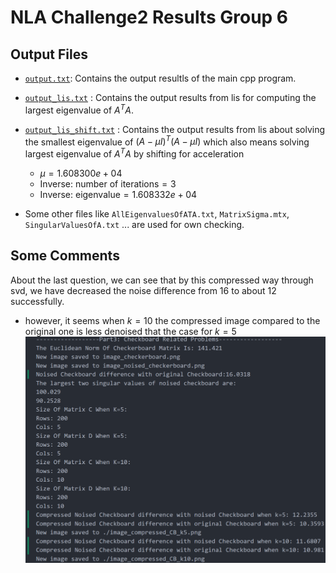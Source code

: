 # NLA Challenge2 Results Group 6

## Output Files

- [`output.txt`](output.txt): Contains the output resultls of the main cpp program.
- [`output_lis.txt`](output_lis.txt) : Contains the output results from lis for computing the largest eigenvalue of $A^TA$.

- [`output_lis_shift.txt`](output_lis_shift.txt) : Contains the output results from lis about solving the smallest eigenvalue of $(A-\mu I)^T(A-\mu I)$ which also means solving largest eigenvalue of $A^TA$ by shifting for acceleration
  - $\mu = 1.608300e+04$
  - $\text{Inverse: number of iterations} = 3$
  - $\text{Inverse: eigenvalue} = 1.608332e+04$
- Some other files like  `AllEigenvaluesOfATA.txt`, `MatrixSigma.mtx`, `SingularValuesOfA.txt` ... are used for own checking.

## Some Comments

About the last question, we can see that by this compressed way through svd, we have decreased the noise difference from 16 to about 12 successfully.

- however, it seems when $k=10$ the compressed image compared to the original one is less denoised that the case for $k=5$
![alt text](screenshot.png)
